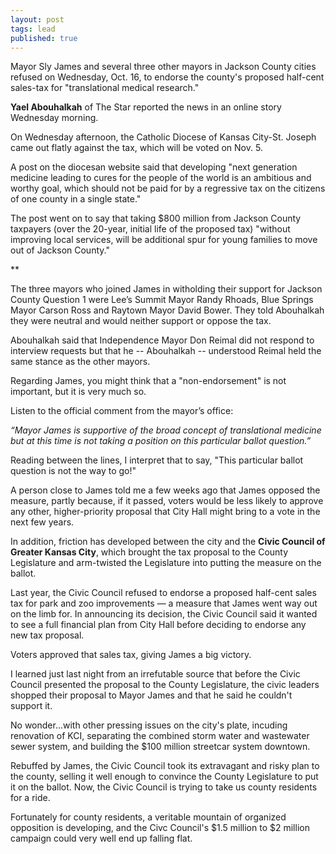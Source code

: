 ```yaml
---
layout: post
tags: lead
published: true
---
```


Mayor Sly James and several three other mayors in Jackson County cities refused on Wednesday, Oct. 16, to endorse the county's proposed half-cent sales-tax for "translational medical research."

**Yael Abouhalkah** of The Star reported the news in an online story Wednesday morning.

On Wednesday afternoon, the Catholic Diocese of Kansas City-St. Joseph came out flatly against the tax, which will be voted on Nov. 5.

A post on the diocesan website said that developing "next generation medicine leading to cures for the people of the world is an ambitious and worthy goal, which should not be paid for by a regressive tax on the citizens of one county in a single state."

The post went on to say that taking $800 million from Jackson County taxpayers (over the 20-year, initial life of the proposed tax) "without improving local services, will be additional spur for young families to move out of Jackson County."

**

The three mayors who joined James in witholding their support for Jackson County Question 1 were Lee’s Summit Mayor Randy Rhoads, Blue Springs Mayor Carson Ross and Raytown Mayor David Bower. They told Abouhalkah they were neutral and would neither support or oppose the tax. 

Abouhalkah said that Independence Mayor Don Reimal did not respond to interview requests but that he -- Abouhalkah -- understood Reimal held the same stance as the other mayors. 

Regarding James, you might think that a "non-endorsement" is not important, but it is very much so.

Listen to the official comment from the mayor’s office:

_“Mayor James is supportive of the broad concept of translational medicine but at this time is not taking a position on this particular ballot question.”_

Reading between the lines, I interpret that to say, "This particular ballot question is not the way to go!"

A person close to James told me a few weeks ago that James opposed the measure, partly because, if it passed, voters would be less likely to approve any other, higher-priority proposal that City Hall might bring to a vote in the next few years.

In addition, friction has developed between the city and the **Civic Council of Greater Kansas City**, which brought the tax proposal to the County Legislature and arm-twisted the Legislature into putting the measure on the ballot.

Last year, the Civic Council refused to endorse a proposed half-cent sales tax for park and zoo improvements — a measure that James went way out on the limb for. In announcing its decision, the Civic Council said it wanted to see a full financial plan from City Hall before deciding to endorse any new tax proposal.

Voters approved that sales tax, giving James a big victory.

I learned just last night from an irrefutable source that before the Civic Council presented the proposal to the County Legislature, the civic leaders shopped their proposal to Mayor James and that he said he couldn't support it.

No wonder...with other pressing issues on the city's plate, incuding renovation of KCI, separating the combined storm water and wastewater sewer system, and building the $100 million streetcar system downtown.

Rebuffed by James, the Civic Council took its extravagant and risky plan to the county, selling it well enough to convince the County Legislature to put it on the ballot. Now, the Civic Council is trying to take us county residents for a ride.

Fortunately for county residents, a veritable mountain of organized opposition is developing, and the Civc Council's $1.5 million to $2 million campaign could very well end up falling flat.
